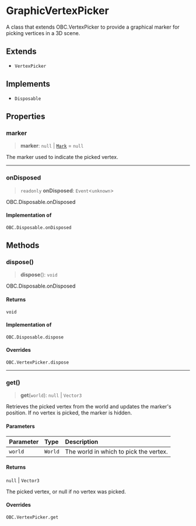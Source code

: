 # GraphicVertexPicker

A class that extends OBC.VertexPicker to provide a graphical marker for picking vertices in a 3D scene.

## Extends

- `VertexPicker`

## Implements

- `Disposable`

## Properties

### marker

> **marker**: `null` \| [`Mark`](Mark.md) = `null`

The marker used to indicate the picked vertex.

***

### onDisposed

> `readonly` **onDisposed**: `Event`\<`unknown`\>

OBC.Disposable.onDisposed

#### Implementation of

`OBC.Disposable.onDisposed`

## Methods

### dispose()

> **dispose**(): `void`

OBC.Disposable.onDisposed

#### Returns

`void`

#### Implementation of

`OBC.Disposable.dispose`

#### Overrides

`OBC.VertexPicker.dispose`

***

### get()

> **get**(`world`): `null` \| `Vector3`

Retrieves the picked vertex from the world and updates the marker's position.
If no vertex is picked, the marker is hidden.

#### Parameters

| Parameter | Type | Description |
| :------ | :------ | :------ |
| `world` | `World` | The world in which to pick the vertex. |

#### Returns

`null` \| `Vector3`

The picked vertex, or null if no vertex was picked.

#### Overrides

`OBC.VertexPicker.get`
